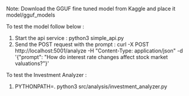 Note: Download the GGUF fine tuned model from Kaggle and place it model/gguf_models

To test the model follow below :
1. Start the api service : python3 simple_api.py
2. Send the POST request with the prompt : curl -X POST http://localhost:5001/analyze -H "Content-Type: application/json" -d '{"prompt": "How do interest rate changes affect stock market valuations?"}'

To test the Investment Analyzer :
1. PYTHONPATH=. python3 src/analysis/investment_analyzer.py